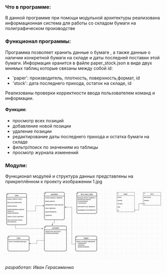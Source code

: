 ### Что в программе:
В данной программе при помощи модульной архитектуры реализована  информационная система для работы со складом бумаги на полиграфическом производстве
### Функционал программы:
Программа позволяет хранить данные о бумаге  , а также данные о наличии конкретной бумаги на складе и даты последней поставки этой бумаги.
Информация хранится в файле  paper_stock.json в виде двух мнимых таблиц которые связаны между собой id: 
+ 'paper': производитель, плотность, поверхность,формат, id
+ 'stock': дата последнего прихода, остаток на складе, id
 
Реализованы проверки корректности ввода пользователем команд и информации.
#### Функции:
+ просмотр всех позиций
+ добавление новой позиции
+ удаление позиции
+ редактирование даты последнего прихода и остатка бумаги на складе
+ фильтр/поиск по значениям из таблицы
+ просмотр журнала изменений

### Модули:
Функционал модулей и структура данных представлены на прикреплённом к проекту изображении 1.jpg


![Image](1.jpg)

*разработал: Иван Герасименко*

